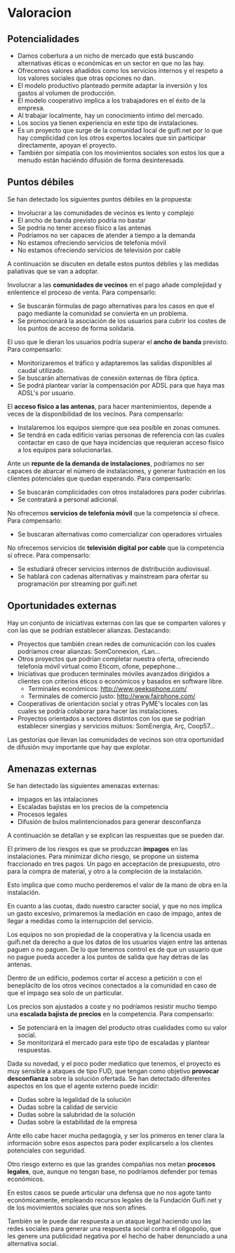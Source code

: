 ﻿# Valoracion

## Potencialidades

- Damos cobertura a un nicho de mercado que está buscando alternativas éticas o económicas en un sector en que no las hay.
- Ofrecemos valores añadidos como los servicios internos y el respeto a los valores sociales que otras opciones no dan.
- El modelo productivo planteado permite adaptar la inversión y los gastos al volumen de producción.
- El modelo cooperativo implica a los trabajadores en el éxito de la empresa.
- Al trabajar localmente, hay un conocimiento íntimo del mercado.
- Los socios ya tienen experiencia en este tipo de instalaciones.
- Es un proyecto que surge de la comunidad local de guifi.net por lo que hay complicidad con los otros expertos locales que sin participar directamente, apoyan el proyecto.
- También por simpatía con los movimientos sociales son estos los que a menudo están haciéndo difusión de forma desinteresada.


## Puntos débiles

Se han detectado los siguientes puntos débiles en la propuesta:

- Involucrar a las comunidades de vecinos es lento y complejo
- El ancho de banda previsto podría no bastar
- Se podría no tener acceso físico a las antenas
- Podríamos no ser capaces de atender a tiempo a la demanda
- No estamos ofreciendo servicios de telefonía móvil
- No estamos ofreciendo servicios de televisión por cable

A continuación se discuten en detalle estos puntos débiles y las medidas paliativas que se van a adoptar.

Involucrar a las **comunidades de vecinos** en el pago añade complejidad y enlentence el proceso de venta.
Para compensarlo:

* Se buscarán fórmulas de pago alternativas para los casos en que el pago mediante la comunidad se convierta en un problema.
* Se promocionará la asociación de los usuarios para cubrir los costes de los puntos de acceso de forma solidaria.

El uso que le dieran los usuarios podría superar el **ancho de banda** previsto.
Para compensarlo:

* Monitorizaremos el tráfico y adaptaremos las salidas
disponibles al caudal utilizado.
* Se buscarán alternativas de conexión externas de fibra óptica.
* Se podrá plantear variar la compensación por ADSL para que haya mas ADSL's por usuario.

El **acceso físico a las antenas**, para hacer mantenimientos, depende a veces de la disponibilidad de los vecinos.
Para compensarlo:

* Instalaremos los equipos siempre que sea posible en zonas comunes.
* Se tendrá en cada edificio varias personas de referencia con las cuales contactar en caso de que haya incidencias que requieran acceso físico a los equipos para solucionarlas.

Ante un **repunte de la demanda de instalaciones**, podríamos no ser capaces de abarcar el número de instalaciones, y generar fustración en los clientes potenciales que quedan esperando.
Para compensarlo:

* Se buscarán complicidades con otros instaladores para poder cubrirlas.
* Se contratará a personal adicional.

No ofrecemos **servicios de telefonía móvil** que la competencia sí ofrece.
Para compensarlo:

* Se buscaran alternativas como comercializar con operadores virtuales


No ofrecemos servicios de **televisión digital por cable** que la competencia sí ofrece.
Para compensarlo:

* Se estudiará ofrecer servicios internos de distribución audiovisual.
* Se hablará con cadenas alternativas y mainstream para ofertar su programación por streaming por guifi.net


## Oportunidades externas

Hay un conjunto de iniciativas externas con las que se comparten valores y con las que se podrían establecer alianzas. Destacando:

- Proyectos que también crean redes de comunicación con los cuales podríamos crear alianzas: SomConnexion, rLan...
- Otros proyectos que podrían completar nuestra oferta, ofreciendo telefonía móvil virtual como Eticom, ofone, pepephone...
- Iniciativas que producen terminales móviles avanzados dirigidos a clientes con criterios éticos o económicos y basados en software libre.
	- Terminales económicos: <http://www.geeksphone.com/>
	- Terminales de comercio justo: <http://www.fairphone.com/>
- Cooperativas de orientación social y otras PyME's locales con las cuales se podría colaborar para hacer las instalaciones.
- Proyectos orientados a sectores distintos con los que se podrían establecer sinergias y servicios mútuos: SomEnergia, Arç, Coop57...

Las gestorías que llevan las comunidades de vecinos son otra
oportunidad de difusión muy importante que hay que explotar.


## Amenazas externas

Se han detectado las siguientes amenazas externas:

- Impagos en las intalaciones
- Escaladas bajistas en los precios de la competencia
- Procesos legales
- Difusión de bulos malintencionados para generar desconfianza

A continuación se detallan y se explican las respuestas que se pueden dar.


El primero de los riesgos es que 
se produzcan **impagos** en las instalaciones.
Para minimizar dicho riesgo, 
se propone un sistema fraccionado en tres pagos.
Un pago en acceptación de presupuesto,
otro para la compra de material,
y otro a la compleción de la instalación.

Esto implica que como mucho perderemos
el valor de la mano de obra en la instalación.

En cuanto a las cuotas,
dado nuestro caracter social,
y que no nos implica un gasto excesivo,
primaremos la mediación en caso de impago,
antes de llegar a medidas como la interrupción del servicio.

Los equipos no son propiedad de la cooperativa
y la licencia usada en guifi.net da derecho
a que los datos de los usuarios viajen entre las antenas
paguen o no paguen.
De lo que tenemos control es de que un usuario que no pague
pueda acceder a los puntos de salida
que hay detras de las antenas.

Dentro de un edificio, podemos cortar el acceso
a petición o con el beneplácito de los otros
vecinos conectados a la comunidad en caso de que
el impago sea solo de un particular.

Los precios son ajustados a coste 
y no podríamos resistir mucho tiempo
una **escalada bajista de precios** en la competencia.
Para compensarlo:

* Se potenciará en la imagen del producto otras cualidades como su valor social.
* Se monitorizará el mercado para este tipo de escaladas y plantear respuestas.

Dada su novedad, y el poco poder mediatico que tenemos,
el proyecto es muy sensible a ataques de tipo FUD,
que tengan como objetivo **provocar desconfianza** 
sobre la solución ofertada.
Se han detectado diferentes aspectos en los que el agente externo puede incidir:

- Dudas sobre la legalidad de la solución
- Dudas sobre la calidad de servicio
- Dudas sobre la salubridad de la solución
- Dudas sobre la estabilidad de la empresa

Ante ello cabe hacer mucha pedagogía,
y ser los primeros en tener clara la información
sobre esos aspectos para poder explicarselo
a los clientes potenciales con seguridad.

Otro riesgo externo es que las grandes compañias
nos metan **procesos legales**, que, aunque no tengan
base, no podríamos defender por temas económicos.

En estos casos se puede articular una defensa
que no nos agote tanto económicamente,
empleando recursos legales de la Fundación Guifi.net
y de los movimientos sociales que nos son afines.

También se le puede dar respuesta a un ataque legal
haciendo uso las redes sociales para 
generar una respuesta social contra el oligopolio,
que les genere una publicidad negativa
por el hecho de haber denunciado
a una alternativa social.



